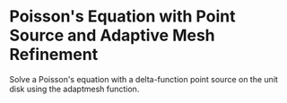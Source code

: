 # **Poisson's Equation with Point Source and Adaptive Mesh Refinement**

Solve a Poisson's equation with a delta-function point source on the unit disk using the adaptmesh function.
